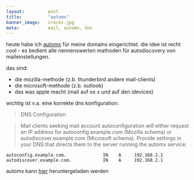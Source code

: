 ```yaml
---
layout: 	    post
title:  	    "automx"
banner_image:   cracks.jpg
meta:		    mail, automx, dns
---
```


heute habe ich [automx](http://automx.org/de/) für meine domains eingerichtet. die idee ist recht cool - es bedient alle nennenswerten mathoden für autodiscovery von maileinstellungen.

das sind:

* die mozilla-methode (z.b. thunderbird andere mail-clients)
* die microsoft-methode (z.b. outlook)
* das was apple macht (mail auf os x und auf den idevices)

wichtig ist v.a. eine korrekte dns konfiguration:

> DNS Configuration

> Mail clients seeking mail account autoconfiguration will either request an IP
address for autoconfig.example.com (Mozilla schema) or autodiscover.example.com
(Microsoft schema). Provide settings in your DNS that directs them to the
server running the automx service:

    autoconfig.example.com.              IN    A     192.168.2.1
    autodiscover.example.com.            IN    A     192.168.2.1

automx kann [hier](https://github.com/sys4/automx/releases) heruntergeladen werden
